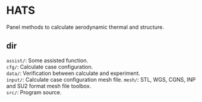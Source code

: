 # HATS

Panel methods to calculate aerodynamic thermal and structure.  

## dir

`assist/`: Some assisted function.  
`cfg/`: Calculate case configuration.  
`data/`: Verification between calculate and experiment.  
`input/`: Calculate case configuration mesh file.
`mesh/`: STL, WGS, CGNS, INP and SU2 format mesh file toolbox.  
`src/`: Program source.  
